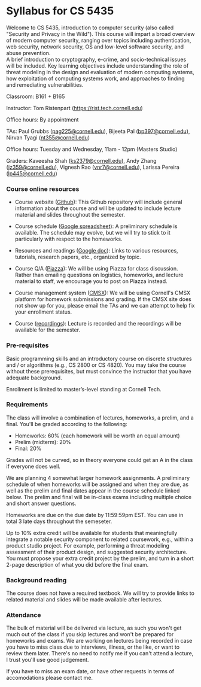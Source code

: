 # Syllabus for CS 5435

Welcome to CS 5435, introduction to computer security (also called "Security and
Privacy in the Wild"). This course will impart a broad overview of modern
computer security, ranging over topics including authentication, web security,
network security, OS and low-level software security, and abuse prevention.  
A brief introduction to cryptography, e-crime, and socio-technical issues will
be included. Key learning objectives include understanding the role of threat
modeling in the design and evaluation of modern computing systems, how
exploitation of computing systems work, and approaches to finding and
remediating vulnerabilities. 

Classroom: B161 + B165

Instructor: Tom Ristenpart (https://rist.tech.cornell.edu)

Office hours: By appointment

TAs: Paul Grubbs (pag225@cornell.edu), Bijeeta Pal (bp397@cornell.edu), Nirvan Tyagi (nt355@cornell.edu)

Office hours: Tuesday and Wednesday, 11am - 12pm (Masters Studio)


Graders: Kaveesha Shah (ks2379@cornell.edu), Andy Zhang (jz359@cornell.edu), Vignesh Rao  (vnr7@cornell.edu),
Larissa Pereira (lp445@cornell.edu) 

### Course online resources

* Course website ([Github](https://github.com/tomrist/cs5435-fall2019)): This Github repository will include general information about the course and will be updated to include lecture material and slides throughout the semester.

* Course schedule ([Google spreadsheet](https://docs.google.com/spreadsheets/d/1UTABEPfJTjXS-1D5Vqq8lfps037oNO7Gqt9M1NckTpQ/)): A preliminary schedule is available. The schedule may evolve, but we will try to stick to it particularly with respect to the homeworks.

* Resources and readings ([Google doc](https://docs.google.com/document/d/1jlQlAgI0DrKJIUiW2FSVUbFf-8xfyAbJHUm7Rhp5rb0/)): Links to various resources, tutorials, research papers, etc., organized by topic.

* Course Q/A ([Piazza](https://piazza.com/tech.cornell/fall2019/cs5435/)): We will be using Piazza for class discussion. Rather than emailing questions on logistics, homeworks, and lecture material to staff, we encourage you to post on Piazza instead.

* Course management system ([CMSX](https://cmsx.cs.cornell.edu)): We will be using Cornell's CMSX platform for homework submissions and grading. If the CMSX site does not show up for you, please email the TAs and we can attempt to help fix your enrollment status. 

* Course ([recordings](https://cornell.mediasite.com/Mediasite/Catalog/Full/eae79e547b784c0cbcd2209400446ddf21)): Lecture is recorded and the recordings will be available for the semester. 

### Pre-requisites

Basic programming skills and an introductory course on discrete structures and / or algorithms (e.g., CS 2800 or CS 4820). 
You may take the course without these prerequisites, but must convince the instructor that you have adequate background.

Enrollment is limited to master’s-level standing at Cornell Tech.


### Requirements

The class will involve a combination of lectures, homeworks, a prelim, and a final. 
You'll be graded according to the following:

* Homeworks:  60% (each homework will be worth an equal amount)
* Prelim (midterm):  20% 
* Final:  20% 

Grades will not be curved, so in theory everyone could get an A in the class if
everyone does well.

We are planning 4 somewhat larger homework assignments. A preliminary schedule
of when homeworks will be assigned and when they are due, as well as the prelim
and final dates appear in 
the course schedule linked below. The prelim and final will be in-class exams including
multiple choice and short answer questions. 

Homeworks are due on the due date by 11:59:59pm EST. You can use in
total 3 late days throughout the semeseter. 

Up to 10% extra credit will be available for students that meaningfully
integrate a notable security component to related coursework, e.g., within a
product studio project. For example, performing a threat modeling assessment of
their product design, and suggested security architecture. You must propose your
extra credit project by the prelim, and turn in a short 2-page description of 
what you did before the final exam. 



### Background reading 

The course does not have a required textbook. We will try to provide links to
related material and slides will be made available after lectures.

### Attendance

The bulk of material will be delivered via lecture, as such you won't get much
out of the class if you skip lectures and won't be prepared for homeworks and
exams. We are working on lectures being recorded
in case you have to miss class due to interviews, illness, or the like, or want
to review them later. There's
no need to notify me if you can't attend a lecture, I trust you'll use good
judgement. 

If you have to miss an exam date, or have other requests in terms of
accomodations please contact me. 
